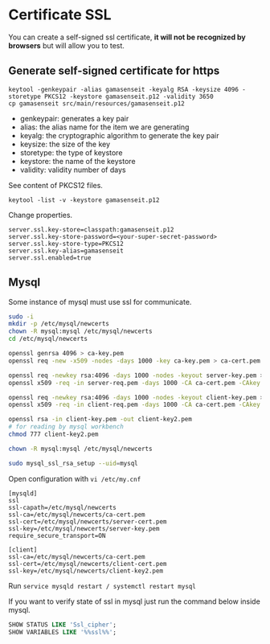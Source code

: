 # Certificate SSL

You can create a self-signed ssl certificate, **it will not be recognized by browsers** but will allow you to test.

## Generate self-signed certificate for https
```
keytool -genkeypair -alias gamasenseit -keyalg RSA -keysize 4096 -storetype PKCS12 -keystore gamasenseit.p12 -validity 3650
cp gamasenseit src/main/resources/gamasenseit.p12
```

- genkeypair: generates a key pair
- alias: the alias name for the item we are generating
- keyalg: the cryptographic algorithm to generate the key pair
- keysize: the size of the key
- storetype: the type of keystore
- keystore: the name of the keystore
- validity: validity number of days

See content of PKCS12 files.
```
keytool -list -v -keystore gamasenseit.p12
```

Change properties.
```
server.ssl.key-store=classpath:gamasenseit.p12
server.ssl.key-store-password=<your-super-secret-password>
server.ssl.key-store-type=PKCS12
server.ssl.key-alias=gamasenseit
server.ssl.enabled=true
```

## Mysql

Some instance of mysql must use ssl for communicate.

```sh
sudo -i
mkdir -p /etc/mysql/newcerts  
chown -R mysql:mysql /etc/mysql/newcerts
cd /etc/mysql/newcerts  

openssl genrsa 4096 > ca-key.pem
openssl req -new -x509 -nodes -days 1000 -key ca-key.pem > ca-cert.pem

openssl req -newkey rsa:4096 -days 1000 -nodes -keyout server-key.pem > server-req.pem
openssl x509 -req -in server-req.pem -days 1000 -CA ca-cert.pem -CAkey ca-key.pem -set_serial 01 > server-cert.pem

openssl req -newkey rsa:4096 -days 1000 -nodes -keyout client-key.pem > client-req.pem 
openssl x509 -req -in client-req.pem -days 1000 -CA ca-cert.pem -CAkey ca-key.pem -set_serial 01 > client-cert.pem

openssl rsa -in client-key.pem -out client-key2.pem
# for reading by mysql workbench
chmod 777 client-key2.pem

chown -R mysql:mysql /etc/mysql/newcerts

sudo mysql_ssl_rsa_setup --uid=mysql
```
Open configuration with `vi /etc/my.cnf`
```
[mysqld]
ssl
ssl-capath=/etc/mysql/newcerts
ssl-ca=/etc/mysql/newcerts/ca-cert.pem
ssl-cert=/etc/mysql/newcerts/server-cert.pem
ssl-key=/etc/mysql/newcerts/server-key.pem
require_secure_transport=ON

[client]
ssl-ca=/etc/mysql/newcerts/ca-cert.pem
ssl-cert=/etc/mysql/newcerts/client-cert.pem
ssl-key=/etc/mysql/newcerts/client-key2.pem
```

Run `service mysqld restart / systemctl restart mysql`


If you want to verify state of ssl in mysql just run the command below inside mysql.
```sql
SHOW STATUS LIKE 'Ssl_cipher';  
SHOW VARIABLES LIKE '%%ssl%%';
```
